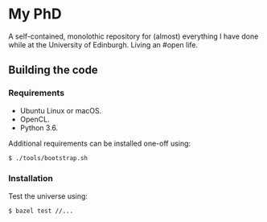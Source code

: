 # My PhD

A self-contained, monolothic repository for (almost) everything I have done while at the University of Edinburgh. Living an #open life.


## Building the code

### Requirements

* Ubuntu Linux or macOS.
* OpenCL.
* Python 3.6.

Additional requirements can be installed one-off using:

```sh
$ ./tools/bootstrap.sh
```


### Installation

Test the universe using:

```
$ bazel test //...
```

